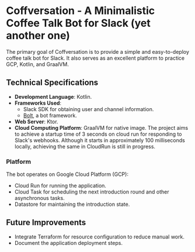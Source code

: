 # Coffversation - A Minimalistic Coffee Talk Bot for Slack (yet another one)

The primary goal of Coffversation is to provide a simple and easy-to-deploy coffee talk bot for Slack. It also serves as an excellent platform to practice GCP, Kotlin, and GraalVM.

## Technical Specifications

- **Development Language**: Kotlin.
- **Frameworks Used**:
  - Slack SDK for obtaining user and channel information.
  - [Bolt](https://slack.dev/java-slack-sdk/guides/getting-started-with-bolt), a bot framework.
- **Web Server**: Ktor.
- **Cloud Computing Platform**: GraalVM for native image. The project aims to achieve a startup time of 3 seconds on cloud run for responding to Slack's webhooks. Although it starts in approximately 100 milliseconds locally, achieving the same in CloudRun is still in progress.

### Platform

The bot operates on Google Cloud Platform (GCP):
- Cloud Run for running the application.
- Cloud Task for scheduling the next introduction round and other asynchronous tasks.
- Datastore for maintaining the introduction state.

## Future Improvements
- Integrate Terraform for resource configuration to reduce manual work.
- Document the application deployment steps.
